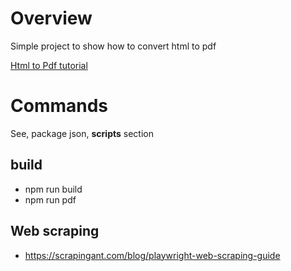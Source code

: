 # Overview

Simple project to show how to convert html to pdf

[Html to Pdf tutorial](https://www.bannerbear.com/blog/how-to-convert-html-into-pdf-with-node-js-and-puppeteer/)

# Commands

See, package json, **scripts** section

## build

- npm run build
- npm run pdf

## Web scraping

- https://scrapingant.com/blog/playwright-web-scraping-guide
